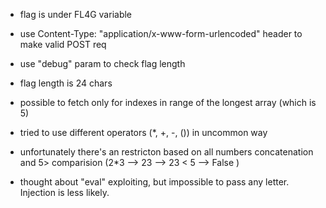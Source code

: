 - flag is under FL4G variable
- use Content-Type: "application/x-www-form-urlencoded" header to make valid POST req
- use "debug" param to check flag length
- flag length is 24 chars
- possible to fetch only for indexes in range of the longest array (which is 5)

- tried to use different operators (\*, +, -, ()) in uncommon way
- unfortunately there's an restricton based on all numbers concatenation and 5> comparision (2\*3 --> 23 --> 23 < 5 --> False )
- thought about "eval" exploiting, but impossible to pass any letter. Injection is less likely.
